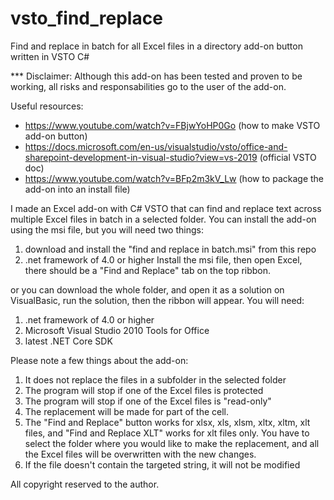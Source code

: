 # vsto_find_replace
Find and replace in batch for all Excel files in a directory add-on button written in VSTO C#

*** Disclaimer: Although this add-on has been tested and proven to be working, all risks and responsabilities go to the user of the add-on.

Useful resources:
- https://www.youtube.com/watch?v=FBjwYoHP0Go (how to make VSTO add-on button)
- https://docs.microsoft.com/en-us/visualstudio/vsto/office-and-sharepoint-development-in-visual-studio?view=vs-2019 (official VSTO doc)
- https://www.youtube.com/watch?v=BFp2m3kV_Lw (how to package the add-on into an install file)

I made an Excel add-on with C# VSTO that can find and replace text across multiple Excel files in batch in a selected folder. You can install the add-on using the msi file, but you will need two things:
1) download and install the "find and replace in batch.msi" from this repo
2) .net framework of 4.0 or higher
Install the msi file, then open Excel, there should be a "Find and Replace" tab on the top ribbon. 

or you can download the whole folder, and open it as a solution on VisualBasic, run the solution, then the ribbon will appear. You will need:
1)  .net framework of 4.0 or higher
2) Microsoft Visual Studio 2010 Tools for Office
3) latest .NET Core SDK

Please note a few things about the add-on:
1) It does not replace the files in a subfolder in the selected folder
2) The program will stop if one of the Excel files is protected
3) The program will stop if one of the Excel files is "read-only"
4) The replacement will be made for part of the cell.
5) The "Find and Replace" button works for xlsx, xls, xlsm, xltx, xltm, xlt files, and "Find and Replace XLT" works for xlt files only. You have to select the folder where you would like to make the replacement, and all the Excel files will be overwritten with the new changes.
6) If the file doesn't contain the targeted string, it will not be modified

All copyright reserved to the author.

